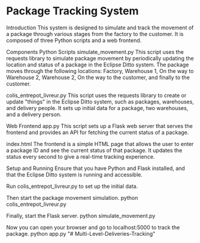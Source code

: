 # Package Tracking System
Introduction
This system is designed to simulate and track the movement of a package through various stages from the factory to the customer. It is composed of three Python scripts and a web frontend.

Components
Python Scripts
simulate_movement.py
This script uses the requests library to simulate package movement by periodically updating the location and status of a package in the Eclipse Ditto system. The package moves through the following locations: Factory, Warehouse 1, On the way to Warehouse 2, Warehouse 2, On the way to the customer, and finally to the customer.

colis_entrepot_livreur.py
This script uses the requests library to create or update "things" in the Eclipse Ditto system, such as packages, warehouses, and delivery people. It sets up initial data for a package, two warehouses, and a delivery person.

Web Frontend
app.py
This script sets up a Flask web server that serves the frontend and provides an API for fetching the current status of a package.

index.html
The frontend is a simple HTML page that allows the user to enter a package ID and see the current status of that package. It updates the status every second to give a real-time tracking experience.

Setup and Running
Ensure that you have Python and Flask installed, and that the Eclipse Ditto system is running and accessible.

Run colis_entrepot_livreur.py to set up the initial data.

Then start the package movement simulation.
python colis_entrepot_livreur.py


Finally, start the Flask server.
python simulate_movement.py


Now you can open your browser and go to localhost:5000 to track the package.
python app.py
"# Multi-Level-Deliveries-Tracking" 
